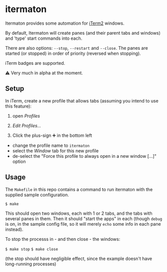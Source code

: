 # itermaton

Itermaton provides some automation for [iTerm2](https://iterm2.com/) windows.

By default, Itermaton will create panes (and their parent tabs and windows) and 'type' start commands into each.

There are also options: `--stop`, `--restart` and `--close`.
The panes are started (or stopped) in order of priority (reversed when stopping).

iTerm badges are supported.

:warning: Very much in alpha at the moment.

## Setup

In iTerm, create a new profile that allows tabs (assuming you intend to use this feature):

1. open *Profiles*

1. *Edit Profiles...*

1. Click the plus-sign :heavy_plus_sign: in the bottom left

  - change the profile name to `itermaton`
  - select the *Window* tab for this new profile
  - de-select the "Force this profile to always open in a new window [...]" option

## Usage

The `Makefile` in this repo contains a command to run itermaton with the supplied sample configuration.

  `$ make`

This should open two windows, each with 1 or 2 tabs, and the tabs with several panes in them.
Then it should "start the apps" in each (though `debug` is on, in the sample config file, so it will merely `echo` some info in each pane instead).

To stop the processs in - and then close - the windows:

  `$ make stop`
  `$ make close`

(the stop should have negligible effect, since the example doesn't have long-running processes)
